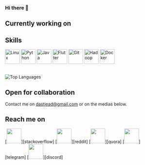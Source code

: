 ### Hi there 👋

<!--
**dastjead/dastjead** is a ✨ _special_ ✨ repository because its `README.md` (this file) appears on your GitHub profile.

Here are some ideas to get you started:

- 🔭 I’m currently working on ...
- 🌱 I’m currently learning ...
- 👯 I’m looking to collaborate on ...
- 🤔 I’m looking for help with ...
- 💬 Ask me about ...
- 📫 How to reach me: ...
- 😄 Pronouns: ...
- ⚡ Fun fact: ...
-->


## Currently working on
<!--
* [**Permalang Compiler**](https://github.com/nic-obert/permalang)
* [**Database Management System**](https://github.com/nic-obert/nodedb)
* [**Logging As A Service**](https://github.com/nic-obert/laas)
-->

## Skills
<span>
  <img src="https://api.iconify.design/logos:linux-tux.svg" alt="Linux" width=48 height=48>
  <img src="https://api.iconify.design/logos:python.svg" alt="Python" width=48 height=48>
  <img src="https://api.iconify.design/logos:java.svg" alt="Java" width=48 height=48>
  <img src="https://api.iconify.design/logos:flutter.svg" alt="Flutter" width=48 height=48>
  <img src="https://api.iconify.design/logos:git-icon.svg" alt="Git" width=48 height=48>
  <img src="https://api.iconify.design/logos:hadoop.svg" alt="Hadoop" width=48 height=48>
  <img src="https://api.iconify.design/logos:docker-icon.svg" alt="Docker" width=48 height=48>
</span>

<!-- <img src="" alt="" width=48 height=48> -->

<br>
<br>

![Top Languages](https://github-readme-stats.vercel.app/api/top-langs/?username=dastjead&langs_count=5)
  

## Open for collaboration
Contact me on dastjead@gmail.com or on the medias below.

## Reach me on

[<img src="https://api.iconify.design/akar-icons:stack-overflow-fill.svg?color=orange" width=48 height=48>][stackoverflow]
[<img src="https://api.iconify.design/logos:reddit-icon.svg" width=48 height=48>][reddit]
[<img src="https://api.iconify.design/bx:bxl-quora.svg?color=red" width=48 height=48>][quora]
[<img src="https://api.iconify.design/logos:telegram.svg" width=48 height=48>][telegram]
[<img src="https://api.iconify.design/logos:discord-icon.svg" width=48 height=48>][discord]

<!-- [<img src="" width=48 height=48>][] -->

<!-- 
[stackoverflow]: https://stackoverflow.com/users/11811412/nicholas-obert
[reddit]: https://www.reddit.com/user/Obertuba
[quora]: https://www.quora.com/profile/Nicholas-Obert-2
[telegram]: https://t.me/nic_obert
[skype]: https://join.skype.com/invite/n5msanzDhNET
[discord]: https://discord.com/channels/nic#2519

-->
